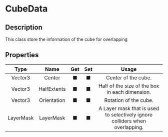 # CubeData

## Description

This class store the information of the cube for overlapping
## Properties


|Type|Name|Get|Set|Usage|
|:-:|:-:|:-:|:-:|:-:|
|Vector3|Center|   ■|   ■|Center of the cube.|
|Vector3|HalfExtents|   ■|   ■|Half of the size of the box in each dimension.|
|Vector3|Orientation|   ■|   ■|Rotation of the cube.|
|LayerMask|LayerMask|   ■|   ■|A Layer mask that is used to selectively ignore colliders when overlapping.|

